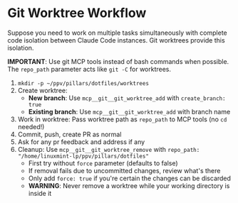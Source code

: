 # Git Worktree Workflow

Suppose you need to work on multiple tasks simultaneously with complete code isolation between Claude Code instances. Git worktrees provide this isolation.

**IMPORTANT**: Use git MCP tools instead of bash commands when possible. The `repo_path` parameter acts like `git -C` for worktrees.

1. `mkdir -p ~/ppv/pillars/dotfiles/worktrees`
2. Create worktree:
   - **New branch**: Use `mcp__git__git_worktree_add` with `create_branch: true`
   - **Existing branch**: Use `mcp__git__git_worktree_add` with branch name
3. Work in worktree: Pass worktree path as `repo_path` to MCP tools (no `cd` needed!)
4. Commit, push, create PR as normal
5. Ask for any pr feedback and address if any
6. Cleanup: Use `mcp__git__git_worktree_remove` with `repo_path: "/home/linuxmint-lp/ppv/pillars/dotfiles"`
   - First try without `force` parameter (defaults to false)
   - If removal fails due to uncommitted changes, review what's there
   - Only add `force: true` if you're certain the changes can be discarded
   - **WARNING**: Never remove a worktree while your working directory is inside it
